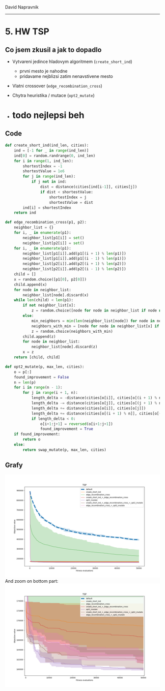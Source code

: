 David Napravnik

---

# 5. HW TSP

## Co jsem zkusil a jak to dopadlo
- Vytvareni jedince hladovym algoritmem (`create_short_ind`)
  - prvni mesto je nahodne
  - pridavame nejblizsi zatim nenavstivene mesto
- Vlatni crossover (`edge_recombination_cross`)
- Chytra heuristika / mutace (`opt2_mutate`)

- # todo nejlepsi beh


## Code

```python
def create_short_ind(ind_len, cities):
    ind = [-1 for _ in range(ind_len)]
    ind[0] = random.randrange(0, ind_len)
    for i in range(1, ind_len):
        shortestIndex = -1
        shortestValue = 1e6
        for j in range(ind_len):
            if j not in ind:
                dist = distance(cities[ind[i-1]], cities[j])
                if dist < shortestValue:
                    shortestIndex = j
                    shortestValue = dist
        ind[i] = shortestIndex
    return ind
```

```python
def edge_recombination_cross(p1, p2):
    neighbor_list = {}
    for i, _ in enumerate(p1):
        neighbor_list[p1[i]] = set()
        neighbor_list[p2[i]] = set()
    for i, _ in enumerate(p1):
        neighbor_list[p1[i]].add(p1[(i + 1) % len(p1)])
        neighbor_list[p1[i]].add(p1[(i - 1) % len(p1)])
        neighbor_list[p2[i]].add(p2[(i + 1) % len(p2)])
        neighbor_list[p2[i]].add(p2[(i - 1) % len(p2)])
    child = []
    x = random.choice([p1[0], p2[0]])
    child.append(x)
    for node in neighbor_list:
        neighbor_list[node].discard(x)
    while len(child) < len(p1):
        if not neighbor_list[x]:
            z = random.choice([node for node in neighbor_list if node not in child])
        else:
            min_neighbors = min(len(neighbor_list[node]) for node in neighbor_list[x])
            neighbors_with_min = [node for node in neighbor_list[x] if len(neighbor_list[node]) == min_neighbors]
            z = random.choice(neighbors_with_min)
        child.append(z)
        for node in neighbor_list:
            neighbor_list[node].discard(z)
        x = z
    return [child, child]
```

```python
def opt2_mutate(p, max_len, cities):
    o = p[:]
    found_improvement = False
    n = len(p)
    for i in range(n - 1):
        for j in range(i + 1, n):
            length_delta = -distance(cities[o[i]], cities[o[(i + 1) % n]])
            length_delta -= distance(cities[o[j]], cities[o[(j + 1) % n]])
            length_delta += distance(cities[o[i]], cities[o[j]])
            length_delta += distance(cities[o[(i + 1) % n]], cities[o[(j + 1) % n]])
            if length_delta < 0:
                o[i+1:j+1] = reversed(o[i+1:j+1])
                found_improvement = True
    if found_improvement:
        return o
    else:
        return swap_mutate(p, max_len, cities)
```

## Grafy

![TSP](./TSP.png)
And zoom on bottom part:
![TSP_zoom](./TSP_zoom.png)

